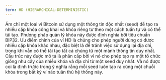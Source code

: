 ```yaml
---
term: HD (HIERARCHICAL-DETERMINISTIC)
---
```


Ám chỉ một loại ví Bitcoin sử dụng một thông tin độc nhất (seed) để tạo ra nhiều cặp khóa công khai và khóa riêng tư theo một cách tuần tự và có thể tái tạo. Phương pháp quản lý khóa này được định nghĩa bởi tiêu chuẩn BIP32. Ưu điểm chính của ví HD là chúng cho phép người dùng có được nhiều cặp khóa khác nhau, đặc biệt là để tránh việc sử dụng lại địa chỉ, trong khi vẫn có thể tái tạo tất cả chúng từ một mảnh thông tin duy nhất. Cấu trúc này được mô tả là phân cấp bởi vì nó cho phép tạo ra một tổ chức giống như cây của nhiều khóa và địa chỉ từ một seed duy nhất. Và nó được coi là định trước trong ý nghĩa rằng mỗi seed luôn tạo ra cùng một chuỗi khóa trong bất kỳ ví nào tuân thủ hệ thống này.